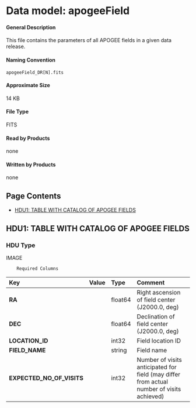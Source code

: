 
# Data model: apogeeField



#### General Description
This file contains the parameters of all APOGEE fields in a given data release.


#### Naming Convention
<code>apogeeField_DR[N].fits</code>


#### Approximate Size
14 KB


#### File Type
FITS


#### Read by Products
none


#### Written by Products
none


## Page Contents
* [HDU1: TABLE WITH CATALOG OF APOGEE FIELDS](#hdu1-table-with-catalog-of-apogee-fields)

## HDU1: TABLE WITH CATALOG OF APOGEE FIELDS


### HDU Type
IMAGE



		Required Columns


| **Key** | **Value** | **Type** | **Comment** |
| :--- | :----- | :---- | :------- |
| **RA** | 		 | float64 | Right ascension of field center (J2000.0, deg) | 
| **DEC** | 		 | float64 | Declination of field center (J2000.0, deg) | 
| **LOCATION_ID** | 		 | int32 | Field location ID | 
| **FIELD_NAME** | 		 | string | Field name | 
| **EXPECTED_NO_OF_VISITS** | 		 | int32 | Number of visits anticipated for field (may differ from actual number of visits achieved) | 




